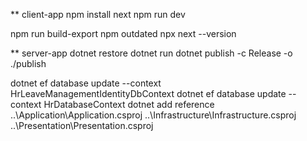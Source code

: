 
** client-app
npm install next
npm run dev

npm run build-export
npm outdated
npx next --version

** server-app
dotnet restore
dotnet run
dotnet publish -c Release -o ./publish




dotnet ef database update --context HrLeaveManagementIdentityDbContext
dotnet ef database update --context HrDatabaseContext
dotnet add reference ..\Application\Application.csproj ..\Infrastructure\Infrastructure.csproj ..\Presentation\Presentation.csproj